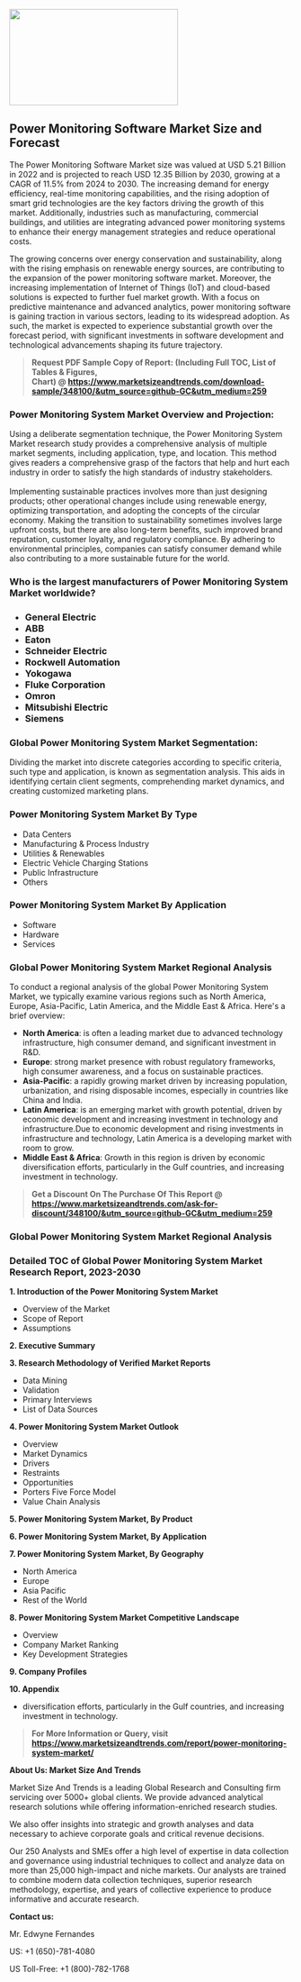 <p><img class="alignnone size-medium wp-image-20088" src="https://ffe5etoiles.com/wp-content/uploads/2024/12/MST1-300x171.png" alt="" width="300" height="171" /></p><h2>Power Monitoring Software Market Size and Forecast</h2><p>The Power Monitoring Software Market size was valued at USD 5.21 Billion in 2022 and is projected to reach USD 12.35 Billion by 2030, growing at a CAGR of 11.5% from 2024 to 2030. The increasing demand for energy efficiency, real-time monitoring capabilities, and the rising adoption of smart grid technologies are the key factors driving the growth of this market. Additionally, industries such as manufacturing, commercial buildings, and utilities are integrating advanced power monitoring systems to enhance their energy management strategies and reduce operational costs.</p><p>The growing concerns over energy conservation and sustainability, along with the rising emphasis on renewable energy sources, are contributing to the expansion of the power monitoring software market. Moreover, the increasing implementation of Internet of Things (IoT) and cloud-based solutions is expected to further fuel market growth. With a focus on predictive maintenance and advanced analytics, power monitoring software is gaining traction in various sectors, leading to its widespread adoption. As such, the market is expected to experience substantial growth over the forecast period, with significant investments in software development and technological advancements shaping its future trajectory.</p></p><blockquote id="" class=""><strong>Request PDF Sample Copy of Report: (Including Full TOC, List of Tables &amp; Figures, Chart)&nbsp;@&nbsp;<strong><a href="https://www.marketsizeandtrends.com/download-sample/348100/&utm_source=github-GC&utm_medium=259" target="_blank">https://www.marketsizeandtrends.com/download-sample/348100/&utm_source=github-GC&utm_medium=259</a></strong></strong></blockquote><h3 id="" class="">Power Monitoring System Market&nbsp;Overview and Projection:</h3><p id="" class="">Using a deliberate segmentation technique, the Power Monitoring System Market research study provides a comprehensive analysis of multiple market segments, including application, type, and location. This method gives readers a comprehensive grasp of the factors that help and hurt each industry in order to satisfy the high standards of industry stakeholders. <br /> <br />Implementing sustainable practices involves more than just designing products; other operational changes include using renewable energy, optimizing transportation, and adopting the concepts of the circular economy. Making the transition to sustainability sometimes involves large upfront costs, but there are also long-term benefits, such improved brand reputation, customer loyalty, and regulatory compliance. By adhering to environmental principles, companies can satisfy consumer demand while also contributing to a more sustainable future for the world.</p><h3 id="" class="">Who is the largest manufacturers of&nbsp;Power Monitoring System Market worldwide?</h3><h3 class=""><p><ul><li>General Electric </li><li> ABB </li><li> Eaton </li><li> Schneider Electric </li><li> Rockwell Automation </li><li> Yokogawa </li><li> Fluke Corporation </li><li> Omron </li><li> Mitsubishi Electric </li><li> Siemens</li></ul></p></h3><h3 id="" class="">Global&nbsp;Power Monitoring System Market Segmentation:</h3><p id="" class="">Dividing the market into discrete categories according to specific criteria, such type and application, is known as segmentation analysis. This aids in identifying certain client segments, comprehending market dynamics, and creating customized marketing plans.</p><h3 id="" class="">Power Monitoring System Market&nbsp;By Type</h3><p><p><ul><li>Data Centers</li><li> Manufacturing & Process Industry</li><li> Utilities & Renewables</li><li> Electric Vehicle Charging Stations</li><li> Public Infrastructure</li><li> Others</p></li></ul></p></p><h3 id="" class="">Power Monitoring System Market&nbsp;By Application</h3><p class=""><p><ul><li>Software</li><li> Hardware</li><li> Services</li></ul></p></p><h3 id="" class="">Global Power Monitoring System Market Regional Analysis</h3><p id="" class="">To conduct a regional analysis of the global Power Monitoring System Market, we typically examine various regions such as North America, Europe, Asia-Pacific, Latin America, and the Middle East &amp; Africa. Here's a brief overview:</p><ul><li><strong>North America</strong>: is often a leading market due to advanced technology infrastructure, high consumer demand, and significant investment in R&amp;D.</li><li><strong>Europe</strong>: strong market presence with robust regulatory frameworks, high consumer awareness, and a focus on sustainable practices.</li><li><strong>Asia-Pacific</strong>: a rapidly growing market driven by increasing population, urbanization, and rising disposable incomes, especially in countries like China and India.</li><li><strong>Latin America</strong>: is an emerging market with growth potential, driven by economic development and increasing investment in technology and infrastructure.Due to economic development and rising investments in infrastructure and technology, Latin America is a developing market with room to grow.</li><li><strong>Middle East &amp; Africa</strong>: Growth in this region is driven by economic diversification efforts, particularly in the Gulf countries, and increasing investment in technology.</li></ul><blockquote id="" class=""><strong>Get a Discount On The Purchase Of This Report @ <strong><a href="https://www.marketsizeandtrends.com/ask-for-discount/348100/&utm_source=github-GC&utm_medium=259" target="_blank">https://www.marketsizeandtrends.com/ask-for-discount/348100/&utm_source=github-GC&utm_medium=259</a></strong></strong></blockquote><h3 id="" class="">Global Power Monitoring System Market Regional Analysis</h3><h3 id="" class="">Detailed TOC of Global Power Monitoring System Market Research Report, 2023-2030</h3><p id="" class=""><strong>1. Introduction of the Power Monitoring System Market</strong></p><ul><li>Overview of the Market</li><li>Scope of Report</li><li>Assumptions</li></ul><p id="" class=""><strong>2. Executive Summary</strong></p><p id="" class=""><strong>3. Research Methodology of Verified Market Reports</strong></p><ul><li>Data Mining</li><li>Validation</li><li>Primary Interviews</li><li>List of Data Sources</li></ul><p id="" class=""><strong>4. Power Monitoring System Market Outlook</strong></p><ul><li>Overview</li><li>Market Dynamics</li><li>Drivers</li><li>Restraints</li><li>Opportunities</li><li>Porters Five Force Model</li><li>Value Chain Analysis</li></ul><p id="" class=""><strong>5. Power Monitoring System Market, By Product</strong></p><p id="" class=""><strong>6. Power Monitoring System Market, By Application</strong></p><p id="" class=""><strong>7. Power Monitoring System Market, By Geography</strong></p><ul><li>North America</li><li>Europe</li><li>Asia Pacific</li><li>Rest of the World</li></ul><p id="" class=""><strong>8. Power Monitoring System Market Competitive Landscape</strong></p><ul><li>Overview</li><li>Company Market Ranking</li><li>Key Development Strategies</li></ul><p id="" class=""><strong>9. Company Profiles</strong></p><p id="" class=""><strong>10. Appendix</strong></p><ul><li>diversification efforts, particularly in the Gulf countries, and increasing investment in technology.</li></ul><blockquote id="" class=""><strong>For More Information or Query, visit <strong><strong><a href="https://www.marketsizeandtrends.com/report/power-monitoring-system-market/" target="_blank">https://www.marketsizeandtrends.com/report/power-monitoring-system-market/</a></strong></strong></strong></blockquote><p id="" class=""><strong>About Us: Market Size And Trends</strong></p><p id="" class="">Market Size And Trends is a leading Global Research and Consulting firm servicing over 5000+ global clients. We provide advanced analytical research solutions while offering information-enriched research studies.</p><p id="" class="">We also offer insights into strategic and growth analyses and data necessary to achieve corporate goals and critical revenue decisions.</p><p id="" class="">Our 250 Analysts and SMEs offer a high level of expertise in data collection and governance using industrial techniques to collect and analyze data on more than 25,000 high-impact and niche markets. Our analysts are trained to combine modern data collection techniques, superior research methodology, expertise, and years of collective experience to produce informative and accurate research.</p><p id="" class=""><strong>Contact us:</strong></p><p id="" class="">Mr. Edwyne Fernandes</p><p id="" class="">US: +1 (650)-781-4080</p><p id="" class="">US Toll-Free: +1 (800)-782-1768</p>
